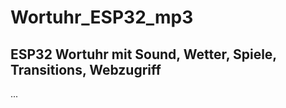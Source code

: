 # Wortuhr_ESP32_mp3
ESP32 Wortuhr mit Sound, Wetter, Spiele, Transitions, Webzugriff  
-----------------------------------------------------------------
...
